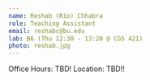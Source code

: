 ```yaml
---
name: Reshab (Río) Chhabra
role: Teaching Assistant
email: reshabc@bu.edu
lab: B6 (Thu 12:30 - 13:20 @ CGS 421) 
photo: reshab.jpg
---
```


Office Hours: TBD!
Location: TBD!!
